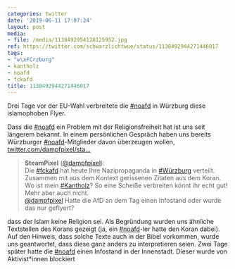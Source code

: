 ```yaml
---
categories: twitter
date: '2019-06-11 17:07:24'
layout: post
media:
- file: /media/1138492954128125952.jpg
ref: https://twitter.com/schwarzlichtwue/status/1138492944271446017
tags:
- "w\xFCrzburg"
- kantholz
- noafd
- fckafd
title: 1138492944271446017
---
```

Drei Tage vor der EU-Wahl verbreitete die [#noafd](/t/noafd) in Würzburg diese islamophoben Flyer.

Dass die [#noafd](/t/noafd) ein Problem mit der Religionsfreiheit hat ist uns seit längerem bekannt. In einem persönlichen Gespräch haben uns bereits Würzburger [#noafd](/t/noafd)-Mitglieder davon überzeugen wollen, [twitter.com/dampfpixel/sta…](https://twitter.com/dampfpixel/status/1131581851083124741)
> <b>SteamPixel</b> ([@dampfpixel](https://twitter.com/dampfpixel)):  
>Die [#fckafd](/t/fckafd) hat heute Ihre Nazipropaganda in [#Würzburg](/t/würzburg) verteilt. Zusammen mit aus dem Kontext gerissenen Zitaten aus dem Koran. Wo ist mein [#Kantholz](/t/kantholz)? So eine Scheiße verbreiten könnt ihr echt gut! Mehr aber auch nicht.   
>[@dampfpixel](https://twitter.com/dampfpixel) Hatte die AfD an dem Tag einen Infostand oder wurde das nur geflyert?  

 dass der Islam keine Religion sei. Als Begründung wurden uns ähnliche Textstellen des Korans gezeigt (ja, ein [#noafd](/t/noafd)-ler hatte den Koran dabei). Auf den Hinweis, dass solche Texte auch in der Bibel vorkommen, wurde uns geantwortet, dass diese ganz anders zu interpretieren seien.
Zwei Tage später hatte die [#noafd](/t/noafd) einen Infostand in der Innenstadt. Dieser wurde von Aktivist\*innen blockiert 